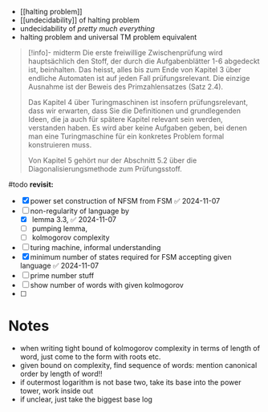 
- [[halting problem]]
- [[undecidability]] of halting problem
- undecidability of *pretty much everything*
- halting problem and universal TM problem equivalent


> [!info]- midterm
> Die erste freiwillige Zwischenprüfung wird hauptsächlich den Stoff, der durch die Aufgabenblätter 1-6 abgedeckt ist, beinhalten. Das heisst, alles bis zum Ende von Kapitel 3 über endliche Automaten ist auf jeden Fall prüfungsrelevant. Die einzige Ausnahme ist der Beweis des Primzahlensatzes (Satz 2.4).
> 
> Das Kapitel 4 über Turingmaschinen ist insofern prüfungsrelevant, dass wir erwarten, dass Sie die Definitionen und grundlegenden Ideen, die ja auch für spätere Kapitel relevant sein werden, verstanden haben. Es wird aber keine Aufgaben geben, bei denen man eine Turingmaschine für ein konkretes Problem formal konstruieren muss.
> 
> Von Kapitel 5 gehört nur der Abschnitt 5.2 über die Diagonalisierungsmethode zum Prüfungsstoff.


#todo **revisit:**
- [x] power set construction of NFSM from FSM ✅ 2024-11-07
- [ ] non-regularity of language by
	- [x] lemma 3.3, ✅ 2024-11-07
	- [ ] pumping lemma,
	- [ ] kolmogorov complexity
- [ ] turing machine, informal understanding
- [x] minimum number of states required for FSM accepting given language ✅ 2024-11-07
- [ ] prime number stuff
- [ ] show number of words with given kolmogorov
- [ ] 


# Notes

- when writing tight bound of kolmogorov complexity in terms of length of word, just come to the form with roots etc.
- given bound on complexity, find sequence of words: mention canonical order by length of word!!
- if outermost logarithm is not base two, take its base into the power tower, work inside out
- if unclear, just take the biggest base log


